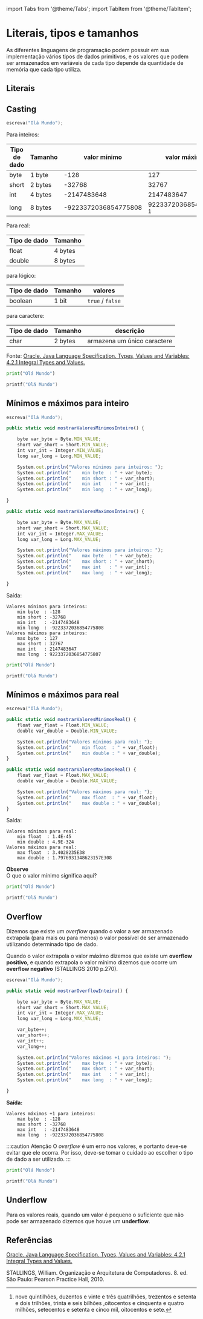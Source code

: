 import Tabs from '@theme/Tabs';
import TabItem from '@theme/TabItem';

# Literais, tipos e tamanhos


As diferentes linguagens de programação podem possuir em sua implementação vários tipos de dados primitivos, e os valores que podem ser armazenados em variáveis de cada tipo depende da quantidade de memória que cada tipo utiliza.

## Literais



## Casting


<Tabs groupId='language'>
<TabItem value="pseudocodigo" label="Pseudocódigo" default>

```c
escreva("Olá Mundo");
```

</TabItem>
<TabItem value="java" label="Java">

Para inteiros:   

|Tipo de dado| Tamanho | valor mínimo | valor máximo |
|---|---|---|---|
|byte| 1 byte| -128| 127 |
|short| 2 bytes | -32768| 32767 |
|int| 4 bytes |-2147483648| 2147483647 |
|long| 8 bytes |-9223372036854775808| 9223372036854775807 [^1] |

[^1]: nove quintilhões, duzentos e vinte e três quatrilhões, trezentos e setenta e dois trilhões, trinta e seis bilhões ,oitocentos e cinquenta e quatro milhões, setecentos e setenta e cinco mil, oitocentos e sete.

Para real:  

|Tipo de dado| Tamanho |
|---|---|
|float| 4 bytes|
|double| 8 bytes|

para lógico:  

|Tipo de dado| Tamanho | valores |
|---|---|---|
|boolean|1 bit| `true` / `false` |

para caractere:  

|Tipo de dado| Tamanho | descrição |
|---|---|---|
|char|2 bytes| armazena um único caractere|

Fonte: [Oracle. Java Language Specification. Types, Values and Variables: 4.2.1 Integral Types and Values.](https://docs.oracle.com/javase/specs/jls/se21/html/jls-4.html#jls-4.2)

</TabItem>
<TabItem value="python" label="Python">

```python
print("Olá Mundo")
```

</TabItem>

<TabItem value="c" label="C">

```c
printf("Olá Mundo")
```

</TabItem>

</Tabs>

## Mínimos e máximos para inteiro

<Tabs groupId='language'>
<TabItem value="pseudocodigo" label="Pseudocódigo" default>

```c
escreva("Olá Mundo");
```

</TabItem>
<TabItem value="java" label="Java">

```javascript
public static void mostrarValoresMinimosInteiro() {

    byte var_byte = Byte.MIN_VALUE;
    short var_short = Short.MIN_VALUE;
    int var_int = Integer.MIN_VALUE;
    long var_long = Long.MIN_VALUE;

    System.out.println("Valores mínimos para inteiros: ");
    System.out.println("    min byte  : " + var_byte);
    System.out.println("    min short : " + var_short);
    System.out.println("    min int   : " + var_int);
    System.out.println("    min long  : " + var_long);

}

public static void mostrarValoresMaximosInteiro() {

    byte var_byte = Byte.MAX_VALUE;
    short var_short = Short.MAX_VALUE;
    int var_int = Integer.MAX_VALUE;
    long var_long = Long.MAX_VALUE;

    System.out.println("Valores máximos para inteiros: ");
    System.out.println("    max byte  : " + var_byte);
    System.out.println("    max short : " + var_short);
    System.out.println("    max int   : " + var_int);
    System.out.println("    max long  : " + var_long);

}
```

Saída:
```
Valores mínimos para inteiros: 
    min byte  : -128
    min short : -32768
    min int   : -2147483648
    min long  : -9223372036854775808
Valores máximos para inteiros: 
    max byte  : 127
    max short : 32767
    max int   : 2147483647
    max long  : 9223372036854775807
```

</TabItem>
<TabItem value="python" label="Python">

```python
print("Olá Mundo")
```

</TabItem>

<TabItem value="c" label="C">

```c
printf("Olá Mundo")
```

</TabItem>

</Tabs>


## Mínimos e máximos para real

<Tabs groupId='language'>
<TabItem value="pseudocodigo" label="Pseudocódigo" default>

```c
escreva("Olá Mundo");
```

</TabItem>
<TabItem value="java" label="Java">

```javascript
public static void mostrarValoresMinimosReal() {
    float var_float = Float.MIN_VALUE;
    double var_double = Double.MIN_VALUE;

    System.out.println("Valores mínimos para real: ");
    System.out.println("    min float  : " + var_float);
    System.out.println("    min double : " + var_double);
}

public static void mostrarValoresMaximosReal() {
    float var_float = Float.MAX_VALUE;
    double var_double = Double.MAX_VALUE;

    System.out.println("Valores máximos para real: ");
    System.out.println("    max float  : " + var_float);
    System.out.println("    max double : " + var_double);
}
```

Saída:
```
Valores mínimos para real: 
    min float  : 1.4E-45
    min double : 4.9E-324
Valores máximos para real: 
    max float  : 3.4028235E38
    max double : 1.7976931348623157E308
```

**Observe**  
O que o valor mínimo significa aqui?

</TabItem>
<TabItem value="python" label="Python">

```python
print("Olá Mundo")
```

</TabItem>

<TabItem value="c" label="C">

```c
printf("Olá Mundo")
```

</TabItem>

</Tabs>



## Overflow

Dizemos que existe um *overflow* quando o valor a ser armazenado extrapola (para mais ou para menos) o valor possível de ser armazenado utilizando determinado tipo de dado.

Quando o valor extrapola o valor máximo dizemos que existe um **overflow positivo**, e quando extrapola o valor mínimo dizemos que ocorre um **overflow negativo** (STALLINGS 2010 p.270).

<Tabs groupId='language'>
<TabItem value="pseudocodigo" label="Pseudocódigo" default>

```c
escreva("Olá Mundo");
```

</TabItem>
<TabItem value="java" label="Java">

```javascript
public static void mostrarOverflowInteiro() {

    byte var_byte = Byte.MAX_VALUE;
    short var_short = Short.MAX_VALUE;
    int var_int = Integer.MAX_VALUE;
    long var_long = Long.MAX_VALUE;

    var_byte++;
    var_short++;
    var_int++;
    var_long++;

    System.out.println("Valores máximos +1 para inteiros: ");
    System.out.println("    max byte  : " + var_byte);
    System.out.println("    max short : " + var_short);
    System.out.println("    max int   : " + var_int);
    System.out.println("    max long  : " + var_long);

}
```

**Saída:**  

```
Valores máximos +1 para inteiros: 
    max byte  : -128
    max short : -32768
    max int   : -2147483648
    max long  : -9223372036854775808
```

:::caution Atenção
O *overflow* é um erro nos valores, e portanto deve-se evitar que ele ocorra. Por isso, deve-se tomar o cuidado ao escolher o tipo de dado a ser utilizado.
:::

</TabItem>
<TabItem value="python" label="Python">

```python
print("Olá Mundo")
```

</TabItem>

<TabItem value="c" label="C">

```c
printf("Olá Mundo")
```

</TabItem>

</Tabs>

## Underflow

Para os valores reais, quando um valor é pequeno o suficiente que não pode ser armazenado dizemos que houve um **underflow**. 


## Referências

[Oracle. Java Language Specification. Types, Values and Variables: 4.2.1 Integral Types and Values.](https://docs.oracle.com/javase/specs/jls/se21/html/jls-4.html#jls-4.2)

STALLINGS, William. Organização e Arquitetura de Computadores. 8. ed. São Paulo: Pearson Practice Hall, 2010.
